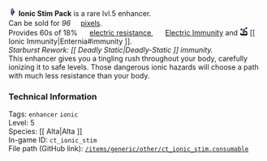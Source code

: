 ![ ](https://raw.githubusercontent.com/Ceterai/Enternia/main/items/generic/other/ct_ionic_stim.png) **Ionic Stim Pack** is a rare lvl.5 enhancer.  
Can be sold for *96* <img src="https://starbounder.org/mediawiki/images/2/21/Pixel.png" width="12" height="16"/> [pixels](https://starbounder.org/Pixel).  
Provides 60s of 18% <img src="https://starbounder.org/mediawiki/images/4/42/Status_Electric_Resistance.png" width="16" height="16"/> [electric resistance](https://starbounder.org/Electric_Resistance), <img src="https://starbounder.org/mediawiki/images/4/42/Status_Electric_Resistance.png" width="16" height="16"/> [Electric Immunity](https://starbounder.org/Electric_Resistance) and ![ ](https://raw.githubusercontent.com/Ceterai/Enternia/main/stats/effects/ct_ionicblockade.png) [[ Ionic Immunity|Enternia#immunity ]].  
*Starburst Rework: *[[ Deadly Static|Deadly-Static ]]* immunity.*  
This enhancer gives you a tingling rush throughout your body, carefully ionizing it to safe levels. Those dangerous ionic hazards will choose a path with much less resistance than your body.

### Technical Information

Tags: `enhancer` `ionic`  
Level: 5  
Species: [[ Alta|Alta ]]  
In-game ID: `ct_ionic_stim`  
File path (GitHub link): [`/items/generic/other/ct_ionic_stim.consumable`](https://github.com/Ceterai/Enternia/blob/main/items/generic/other/ct_ionic_stim.consumable)
